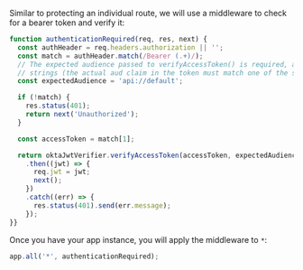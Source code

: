 Similar to protecting an individual route, we will use a middleware to check for a bearer token and verify it:

```js
function authenticationRequired(req, res, next) {
  const authHeader = req.headers.authorization || '';
  const match = authHeader.match(/Bearer (.+)/);
  // The expected audience passed to verifyAccessToken() is required, and can be either a string (direct match) or an array
  // strings (the actual aud claim in the token must match one of the strings).
  const expectedAudience = 'api://default';

  if (!match) {
    res.status(401);
    return next('Unauthorized');
  }

  const accessToken = match[1];

  return oktaJwtVerifier.verifyAccessToken(accessToken, expectedAudience)
    .then((jwt) => {
      req.jwt = jwt;
      next();
    })
    .catch((err) => {
      res.status(401).send(err.message);
    });
}}
```

Once you have your app instance, you will apply the middleware to `*`:

```js
app.all('*', authenticationRequired);
```
